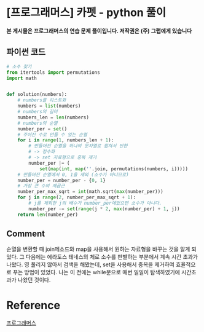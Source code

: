 


# [프로그래머스] 카펫 - python 풀이

**본 게시물은 프로그래머스의 연습 문제 풀이입니다. 저작권은 (주) 그랩에게 있습니다**

## 파이썬 코드

```python
# 소수 찾기
from itertools import permutations
import math


def solution(numbers):
    # numbers를 리스트화
    numbers = list(numbers)
    # numbers의 길이
    numbers_len = len(numbers)
    # numbers의 순열
    number_per = set()
    # 주어진 수로 만들 수 있는 순열
    for i in range(1, numbers_len + 1):
        # 만들어진 순열을 하나의 문자열로 합쳐서 반환
        # -> 정수화
        # -> set 자료형으로 중복 제거
        number_per |= (
            set(map(int, map(''.join, permutations(numbers, i)))))
    # 만들어진 순열에서 0, 1을 제외 (소수가 아니므로)
    number_per = number_per - {0, 1}
    # 가장 큰 수의 제곱근
    number_per_max_sqrt = int(math.sqrt(max(number_per)))
    for j in range(2, number_per_max_sqrt + 1):
        # j를 제외한 j의 배수가 number_per에있으면 소수가 아니다.
        number_per -= set(range(j * 2, max(number_per) + 1, j))
    return len(number_per)
```



## Comment

순열을 변환할 때 join메소드와 map을 사용해서 원하는 자료형을 바꾸는 것을 알게 되었다. 그 다음에는 에라토스 테네스의 체로 소수를 판별하는 부분에서 계속 시간 초과가 나왔다. 영 풀리지 않아서 검색을 해봤는데, set을 사용해서 중복을 제거하여 효율적으로 푸는 방법이 있었다. 나는 이 전에는 while문으로 매번 일일이 탐색하였기에 시간초과가 나왔던 것이다.

# Reference

[프로그래머스](https://programmers.co.kr)